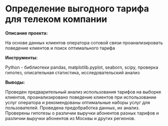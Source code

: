 # Определение выгодного тарифа для телеком компании

**Описание проекта:**

На основе данных клиентов оператора сотовой связи проанализировать поведение клиентов и поиск оптимального тарифа

**Инструменты:**

Python - библиотеки pandas, matplotlib.pyplot, seaborn, scipy, проверка гипотез, описательная статистика, исследовательский анализ

**Выводы:**

Проведен предварительный анализ использования тарифов на выборке клиентов,
проанализировано поведение клиентов при использовании услуг оператора и
рекомендованы оптимальные наборы услуг для пользователей. Проведена предобработка
данных, их анализ. Проверены гипотезы о различии выручки абонентов разных тарифов и
различии выручки абонентов из Москвы и других регионов.
